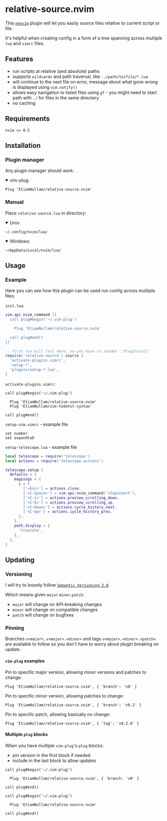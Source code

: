 # relative-source.nvim

This [`neovim`](http://neovim.io/) plugin will let you easily source files relative to current script or file.

It's helpful when creating config in a form of a tree spanning across multiple `lua` and `vimrc` files.

## Features

- run scripts at relative (and absolute) paths
- supports `wildcards` and path traversal, like `../path/to/file/*.lua`
- will continue to the next file on error, message about what gone wrong is displayed using `vim.notify()`
- allows easy navigation to listed files using `gf` - you might need to start path with `./` for files in the same directory
- no caching

## Requirements

```
nvim >= 0.5
```

## Installation

### Plugin manager

Any plugin manager should work.

<details open>
  <summary>
    vim-plug:
  </summary>

  ```vim
  Plug 'EtiamNullam/relative-source.nvim'
  ```
</details>

### Manual

Place `relative-source.lua` in directory:

<details open>
  <summary>
    Unix:
  </summary>
    
  ```
  ~/.config/nvim/lua/
  ```
</details>

<details open>
  <summary>
    Windows:
  </summary>
  
  ```
  ~/AppData/Local/nvim/lua/
  ```
</details>

## Usage

### Example

Here you can see how this plugin can be used run config across multiple files.

`init.lua`:
```lua
vim.api.nvim_command [[
  call plug#begin('~/.vim-plug')

    Plug 'EtiamNullam/relative-source.nvim'

  call plug#end()
]]

-- first run will fail here, so you have to invoke ':PlugInstall'
require('relative-source').source {
  'activate-plugins.vimrc',
  'setup-*',
  'plugins/setup-*.lua',
}
```

`activate-plugins.vimrc`:
```vim
call plug#begin('~/.vim-plug')

  Plug 'EtiamNullam/relative-source.nvim'
  Plug 'EtiamNullam/vim-todotxt-syntax'

call plug#end()
```

`setup-vim.vimrc` - example file
```vim
set number
set expandtab
```

`setup-telescope.lua` - example file
```lua
local telescope = require('telescope')
local actions = require('telescope.actions')

telescope.setup {
  defaults = {
    mappings = {
      i = {
        ['<Esc>'] = actions.close,
        ['<C-Space>'] = vim.api.nvim_command('stopinsert'),
        ['<C-j>'] = actions.preview_scrolling_down,
        ['<C-k>'] = actions.preview_scrolling_up,
        ['<C-Down>'] = actions.cycle_history_next,
        ['<C-Up>'] = actions.cycle_history_prev,
      },
    },
    path_display = {
      'truncate',
    },
  },
}
```

## Updating

### Versioning

I will try to loosely follow [`Semantic Versioning 2.0`](https://semver.org/spec/v2.0.0.html).

Which means given `major`.`minor`.`patch`:

- `major` will change on API-breaking changes
- `minor` will change on compatible changes
- `patch` will change on bugfixes

### Pinning

Branches `v<major>`, `v<major>.<minor>` and tags `v<major>.<minor>.<patch>` are available to follow so you don't have to worry about plugin breaking on update.

#### `vim-plug` examples

Pin to specific major version, allowing minor versions and patches to change:

```vim
Plug 'EtiamNullam/relative-source.nvim', { 'branch': 'v0' }
```

Pin to specific minor version, allowing patches to change:

```vim
Plug 'EtiamNullam/relative-source.nvim', { 'branch': 'v0.2' }
```

Pin to specific patch, allowing basically no change:

```vim
Plug 'EtiamNullam/relative-source.nvim', { 'tag': 'v0.2.0' }
```

#### Multiple `plug` blocks

When you have multiple `vim-plug`'s `plug` blocks:

- pin version in the first block if needed
- include in the last block to allow updates

```vim
call plug#begin('~/.vim-plug')

  Plug 'EtiamNullam/relative-source.nvim', { 'branch: 'v0' }

call plug#end()

call plug#begin('~/.vim-plug')

  Plug 'EtiamNullam/relative-source.nvim'

call plug#end()
```
